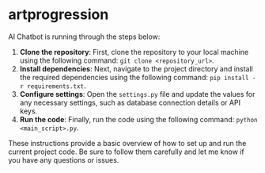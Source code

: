 # artprogression
AI Chatbot is running through the steps below:
1. **Clone the repository**: First, clone the repository to your local machine using the following command: `git clone <repository_url>`.
2. **Install dependencies**: Next, navigate to the project directory and install the required dependencies using the following command: `pip install -r requirements.txt`.
3. **Configure settings**: Open the `settings.py` file and update the values for any necessary settings, such as database connection details or API keys.
4. **Run the code**: Finally, run the code using the following command: `python <main_script>.py`.

These instructions provide a basic overview of how to set up and run the current project code. Be sure to follow them carefully and let me know if you have any questions or issues.
